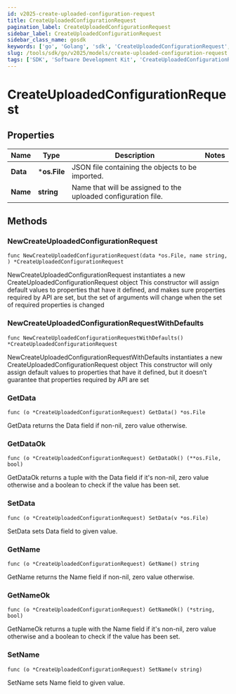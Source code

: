 ```yaml
---
id: v2025-create-uploaded-configuration-request
title: CreateUploadedConfigurationRequest
pagination_label: CreateUploadedConfigurationRequest
sidebar_label: CreateUploadedConfigurationRequest
sidebar_class_name: gosdk
keywords: ['go', 'Golang', 'sdk', 'CreateUploadedConfigurationRequest', 'V2025CreateUploadedConfigurationRequest'] 
slug: /tools/sdk/go/v2025/models/create-uploaded-configuration-request
tags: ['SDK', 'Software Development Kit', 'CreateUploadedConfigurationRequest', 'V2025CreateUploadedConfigurationRequest']
---
```


# CreateUploadedConfigurationRequest

## Properties

Name | Type | Description | Notes
------------ | ------------- | ------------- | -------------
**Data** | ***os.File** | JSON file containing the objects to be imported. | 
**Name** | **string** | Name that will be assigned to the uploaded configuration file. | 

## Methods

### NewCreateUploadedConfigurationRequest

`func NewCreateUploadedConfigurationRequest(data *os.File, name string, ) *CreateUploadedConfigurationRequest`

NewCreateUploadedConfigurationRequest instantiates a new CreateUploadedConfigurationRequest object
This constructor will assign default values to properties that have it defined,
and makes sure properties required by API are set, but the set of arguments
will change when the set of required properties is changed

### NewCreateUploadedConfigurationRequestWithDefaults

`func NewCreateUploadedConfigurationRequestWithDefaults() *CreateUploadedConfigurationRequest`

NewCreateUploadedConfigurationRequestWithDefaults instantiates a new CreateUploadedConfigurationRequest object
This constructor will only assign default values to properties that have it defined,
but it doesn't guarantee that properties required by API are set

### GetData

`func (o *CreateUploadedConfigurationRequest) GetData() *os.File`

GetData returns the Data field if non-nil, zero value otherwise.

### GetDataOk

`func (o *CreateUploadedConfigurationRequest) GetDataOk() (**os.File, bool)`

GetDataOk returns a tuple with the Data field if it's non-nil, zero value otherwise
and a boolean to check if the value has been set.

### SetData

`func (o *CreateUploadedConfigurationRequest) SetData(v *os.File)`

SetData sets Data field to given value.


### GetName

`func (o *CreateUploadedConfigurationRequest) GetName() string`

GetName returns the Name field if non-nil, zero value otherwise.

### GetNameOk

`func (o *CreateUploadedConfigurationRequest) GetNameOk() (*string, bool)`

GetNameOk returns a tuple with the Name field if it's non-nil, zero value otherwise
and a boolean to check if the value has been set.

### SetName

`func (o *CreateUploadedConfigurationRequest) SetName(v string)`

SetName sets Name field to given value.



